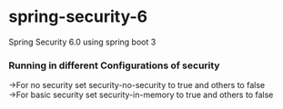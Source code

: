 # spring-security-6
Spring Security 6.0 using spring boot 3

### Running in different Configurations of security
->For no security set security-no-security to true and others to false
<br>
->For basic security set security-in-memory to true and others to false
